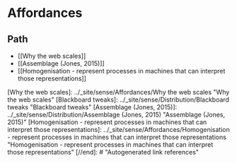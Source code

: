 # Affordances

## Path

- [[Why the web scales]]
- [[Assemblage (Jones, 2015)]]
- [[Homogenisation - represent processes in machines that can interpret  those representations]]

[//begin]: # "Autogenerated link references for markdown compatibility"
[Why the web scales]: ../_site/sense/Affordances/Why the web scales "Why the web scales"
[Blackboard tweaks]: ../_site/sense/Distribution/Blackboard tweaks "Blackboard tweaks"
[Assemblage (Jones, 2015)]: ../_site/sense/Distribution/Assemblage (Jones, 2015) "Assemblage (Jones, 2015)"
[Homogenisation - represent processes in machines that can interpret  those representations]: ../_site/sense/Affordances/Homogenisation - represent processes in machines that can interpret  those representations "Homogenisation - represent processes in machines that can interpret those representations"
[//end]: # "Autogenerated link references"
